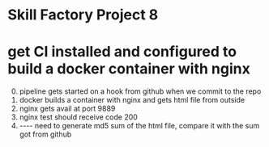 # Skill Factory Project 8
# get CI installed and configured to build a docker container with nginx  

0. pipeline gets started on a hook from github when we commit to the repo
1. docker builds a container with nginx and gets html file from outside
2. nginx gets avail at port 9889
3. nginx test should receive code 200
4. ---- need to generate md5 sum of the html file, compare it with the sum got from github
  
